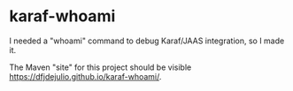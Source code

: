 # karaf-whoami
I needed a "whoami" command to debug Karaf/JAAS integration, so I made it.

The Maven "site" for this project should be visible <https://dfjdejulio.github.io/karaf-whoami/>.
